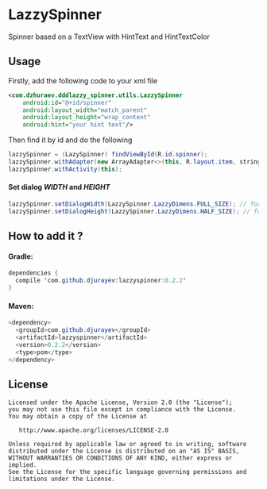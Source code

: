 # LazzySpinner
Spinner based on a TextView with HintText and HintTextColor
## Usage
Firstly, add the following code to your xml file
``` xml
<com.dzhuraev.dddlazzy_spinner.utils.LazzySpinner
    android:id="@+id/spinner"
    android:layout_width="match_parent"
    android:layout_height="wrap_content"
    android:hint="your hint text"/>
```
Then find it by id and do the following
``` java
lazzySpinner = (LazySpinner) findViewById(R.id.spinner);
lazzySpinner.withAdapter(new ArrayAdapter<>(this, R.layout.item, string_array));
lazzySpinner.withActivity(this);
```
#### Set dialog ***WIDTH*** and ***HEIGHT***
``` java
lazzySpinner.setDialogWidth(LazzySpinner.LazzyDimens.FULL_SIZE); // for Full size
lazzySpinner.setDialogHeight(LazzySpinner.LazzyDimens.HALF_SIZE); // for Half size
```
## How to add it ?
#### Gradle:
``` java
dependencies {
  compile 'com.github.djurayev:lazzyspinner:0.2.2'
}
```
#### Maven:
``` java
<dependency>
  <groupId>com.github.djurayev</groupId>
  <artifactId>lazzyspinner</artifactId>
  <version>0.2.2</version>
  <type>pom</type>
</dependency>
```
## License
```
Licensed under the Apache License, Version 2.0 (the "License");
you may not use this file except in compliance with the License.
You may obtain a copy of the License at

   http://www.apache.org/licenses/LICENSE-2.0

Unless required by applicable law or agreed to in writing, software
distributed under the License is distributed on an "AS IS" BASIS,
WITHOUT WARRANTIES OR CONDITIONS OF ANY KIND, either express or implied.
See the License for the specific language governing permissions and
limitations under the License.
```
